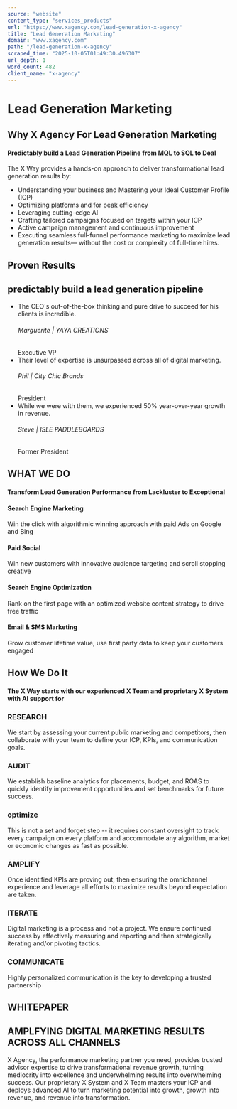 ```yaml
---
source: "website"
content_type: "services_products"
url: "https://www.xagency.com/lead-generation-x-agency"
title: "Lead Generation Marketing"
domain: "www.xagency.com"
path: "/lead-generation-x-agency"
scraped_time: "2025-10-05T01:49:30.496307"
url_depth: 1
word_count: 482
client_name: "x-agency"
---
```


# Lead Generation Marketing

## Why X Agency For Lead Generation Marketing

#### Predictably build a Lead Generation Pipeline from MQL to SQL to Deal

The X Way provides a hands-on approach to deliver transformational lead generation results by:

* Understanding your business and Mastering your Ideal Customer Profile (ICP)
* Optimizing platforms and for peak efficiency
* Leveraging cutting-edge AI
* Crafting tailored campaigns focused on targets within your ICP
* Active campaign management and continuous improvement
* Executing seamless full-funnel performance marketing to maximize lead generation results— without the cost or complexity of full-time hires.

## Proven Results

## predictably build a lead generation pipeline

* The CEO's out-of-the-box thinking and pure drive to succeed for his clients is incredible.
    ###### Marguerite | YAYA CREATIONS
    Executive VP
* Their level of expertise is unsurpassed across all of digital marketing.
    ###### Phil | City Chic Brands
    President
* While we were with them, we experienced 50% year-over-year growth in revenue.
    ###### Steve | ISLE PADDLEBOARDS
    Former President

## WHAT WE DO

#### Transform Lead Generation Performance from Lackluster to Exceptional

#### Search Engine Marketing

Win the click with algorithmic winning approach with paid Ads on Google and Bing

#### Paid Social

Win new customers with innovative audience targeting and scroll stopping creative

#### Search Engine Optimization

Rank on the first page with an optimized website content strategy to drive free traffic

#### Email & SMS Marketing

Grow customer lifetime value, use first party data to keep your customers engaged

## How We Do It

#### The X Way starts with our experienced X Team and proprietary X System with AI support for

### RESEARCH

We start by assessing your current public marketing and competitors, then collaborate with your team to define your ICP, KPIs, and communication goals.

### AUDIT

We establish baseline analytics for placements, budget, and ROAS to quickly identify improvement opportunities and set benchmarks for future success.

### optimize

This is not a set and forget step -- it requires constant oversight to track every campaign on every platform and accommodate any algorithm, market or economic changes as fast as possible.

### AMPLIFY

Once identified KPIs are proving out, then ensuring the omnichannel experience and leverage all efforts to maximize results beyond expectation are taken.

### ITERATE

Digital marketing is a process and not a project. We ensure continued success by effectively measuring and reporting and then strategically iterating and/or pivoting tactics.

### COMMUNICATE

Highly personalized communication is the key to developing a trusted partnership

## WHITEPAPER

## AMPLFYING DIGITAL MARKETING RESULTS ACROSS ALL CHANNELS

X Agency, the performance marketing partner you need, provides trusted advisor expertise to drive transformational revenue growth, turning mediocrity into excellence and underwhelming results into overwhelming success. Our proprietary X System and X Team masters your ICP and deploys advanced AI to turn marketing potential into growth, growth into revenue, and revenue into transformation.